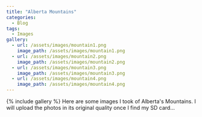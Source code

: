 ```yaml
---
title: "Alberta Mountains"
categories:
  - Blog
tags:
  - Images
gallery:
  - url: /assets/images/mountain1.png
    image_path: /assets/images/mountain1.png
  - url: /assets/images/mountain2.png
    image_path: /assets/images/mountain2.png 
  - url: /assets/images/mountain3.png
    image_path: /assets/images/mountain3.png
  - url: /assets/images/mountain4.png
    image_path: /assets/images/mountain4.png   
---
```

{% include gallery %}
Here are some images I took of Alberta's Mountains. 
I will upload the photos in its original quality once I find my SD card…
